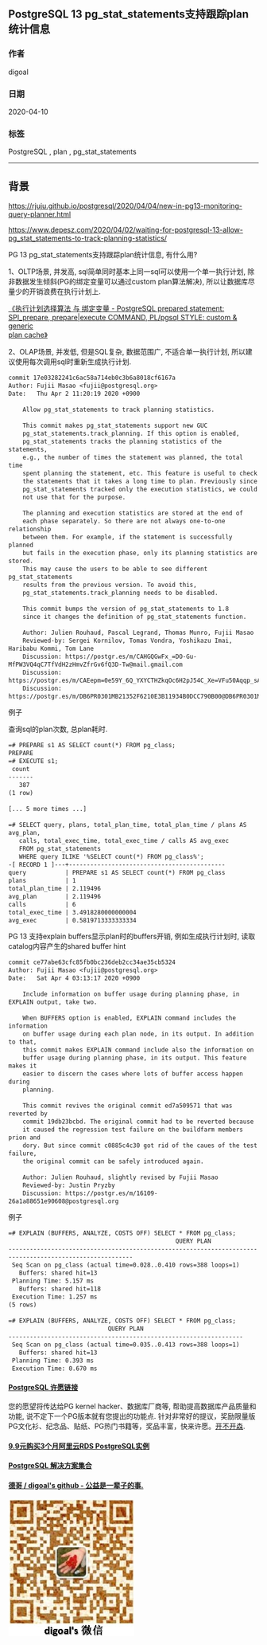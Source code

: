 ## PostgreSQL 13 pg_stat_statements支持跟踪plan统计信息  
    
### 作者    
digoal    
    
### 日期    
2020-04-10    
    
### 标签    
PostgreSQL , plan , pg_stat_statements   
    
----    
    
## 背景    
https://rjuju.github.io/postgresql/2020/04/04/new-in-pg13-monitoring-query-planner.html  
  
https://www.depesz.com/2020/04/02/waiting-for-postgresql-13-allow-pg_stat_statements-to-track-planning-statistics/  
  
PG 13 pg_stat_statements支持跟踪plan统计信息, 有什么用?  
  
1、OLTP场景, 并发高, sql简单同时基本上同一sql可以使用一个单一执行计划, 除非数据发生倾斜(PG的绑定变量可以通过custom plan算法解决), 所以让数据库尽量少的开销浪费在执行计划上.  
  
[《执行计划选择算法 与 绑定变量 - PostgreSQL prepared statement: SPI_prepare, prepare|execute COMMAND, PL/pgsql STYLE: custom & generic   
plan cache》](../201212/20121224_01.md)    
  
2、OLAP场景, 并发低, 但是SQL复杂, 数据范围广, 不适合单一执行计划, 所以建议使用每次调用sql时重新生成执行计划.   
  
```  
commit 17e03282241c6ac58a714eb0c3b6a8018cf6167a  
Author: Fujii Masao <fujii@postgresql.org>  
Date:   Thu Apr 2 11:20:19 2020 +0900  
  
    Allow pg_stat_statements to track planning statistics.  
  
    This commit makes pg_stat_statements support new GUC  
    pg_stat_statements.track_planning. If this option is enabled,  
    pg_stat_statements tracks the planning statistics of the statements,  
    e.g., the number of times the statement was planned, the total time  
    spent planning the statement, etc. This feature is useful to check  
    the statements that it takes a long time to plan. Previously since  
    pg_stat_statements tracked only the execution statistics, we could  
    not use that for the purpose.  
  
    The planning and execution statistics are stored at the end of  
    each phase separately. So there are not always one-to-one relationship  
    between them. For example, if the statement is successfully planned  
    but fails in the execution phase, only its planning statistics are stored.  
    This may cause the users to be able to see different pg_stat_statements  
    results from the previous version. To avoid this,  
    pg_stat_statements.track_planning needs to be disabled.  
  
    This commit bumps the version of pg_stat_statements to 1.8  
    since it changes the definition of pg_stat_statements function.  
  
    Author: Julien Rouhaud, Pascal Legrand, Thomas Munro, Fujii Masao  
    Reviewed-by: Sergei Kornilov, Tomas Vondra, Yoshikazu Imai, Haribabu Kommi, Tom Lane  
    Discussion: https://postgr.es/m/CAHGQGwFx_=DO-Gu-MfPW3VQ4qC7TfVdH2zHmvZfrGv6fQ3D-Tw@mail.gmail.com  
    Discussion: https://postgr.es/m/CAEepm=0e59Y_6Q_YXYCTHZkqOc6H2pJ54C_Xe=VFu50Aqqp_sA@mail.gmail.com  
    Discussion: https://postgr.es/m/DB6PR0301MB21352F6210E3B11934B0DCC790B00@DB6PR0301MB2135.eurprd03.prod.outlook.com  
```   
  
例子  
  
查询sql的plan次数, 总plan耗时.  
  
```  
=# PREPARE s1 AS SELECT count(*) FROM pg_class;  
PREPARE  
=# EXECUTE s1;  
 count  
-------  
   387  
(1 row)  
  
[... 5 more times ...]  
  
=# SELECT query, plans, total_plan_time, total_plan_time / plans AS avg_plan,  
   calls, total_exec_time, total_exec_time / calls AS avg_exec  
   FROM pg_stat_statements  
   WHERE query ILIKE '%SELECT count(*) FROM pg_class%';  
-[ RECORD 1 ]---+--------------------------------------------  
query           | PREPARE s1 AS SELECT count(*) FROM pg_class  
plans           | 1  
total_plan_time | 2.119496  
avg_plan        | 2.119496  
calls           | 6  
total_exec_time | 3.4918280000000004  
avg_exec        | 0.5819713333333334  
```  
  
PG 13 支持explain buffers显示plan时的buffers开销, 例如生成执行计划时, 读取catalog内容产生的shared buffer hint  
  
```  
commit ce77abe63cfc85fb0bc236deb2cc34ae35cb5324  
Author: Fujii Masao <fujii@postgresql.org>  
Date:   Sat Apr 4 03:13:17 2020 +0900  
  
    Include information on buffer usage during planning phase, in EXPLAIN output, take two.  
  
    When BUFFERS option is enabled, EXPLAIN command includes the information  
    on buffer usage during each plan node, in its output. In addition to that,  
    this commit makes EXPLAIN command include also the information on  
    buffer usage during planning phase, in its output. This feature makes it  
    easier to discern the cases where lots of buffer access happen during  
    planning.  
  
    This commit revives the original commit ed7a509571 that was reverted by  
    commit 19db23bcbd. The original commit had to be reverted because  
    it caused the regression test failure on the buildfarm members prion and  
    dory. But since commit c0885c4c30 got rid of the caues of the test failure,  
    the original commit can be safely introduced again.  
  
    Author: Julien Rouhaud, slightly revised by Fujii Masao  
    Reviewed-by: Justin Pryzby  
    Discussion: https://postgr.es/m/16109-26a1a88651e90608@postgresql.org  
```  
  
例子  
  
```  
=# EXPLAIN (BUFFERS, ANALYZE, COSTS OFF) SELECT * FROM pg_class;  
                                               QUERY PLAN  
---------------------------------------------------------------------------------------------------------  
 Seq Scan on pg_class (actual time=0.028..0.410 rows=388 loops=1)  
   Buffers: shared hit=13  
 Planning Time: 5.157 ms  
   Buffers: shared hit=118  
 Execution Time: 1.257 ms  
(5 rows)  
  
=# EXPLAIN (BUFFERS, ANALYZE, COSTS OFF) SELECT * FROM pg_class;  
                            QUERY PLAN  
------------------------------------------------------------------  
 Seq Scan on pg_class (actual time=0.035..0.413 rows=388 loops=1)  
   Buffers: shared hit=13  
 Planning Time: 0.393 ms  
 Execution Time: 0.670 ms  
```  
  
  
  
  
  
  
  
  
  
  
  
  
  
  
  
  
  
  
  
  
  
  
  
  
  
  
  
  
  
  
  
  
  
  
  
  
  
  
  
  
  
  
  
  
  
  
  
  
  
  
  
  
  
  
  
  
  
  
#### [PostgreSQL 许愿链接](https://github.com/digoal/blog/issues/76 "269ac3d1c492e938c0191101c7238216")
您的愿望将传达给PG kernel hacker、数据库厂商等, 帮助提高数据库产品质量和功能, 说不定下一个PG版本就有您提出的功能点. 针对非常好的提议，奖励限量版PG文化衫、纪念品、贴纸、PG热门书籍等，奖品丰富，快来许愿。[开不开森](https://github.com/digoal/blog/issues/76 "269ac3d1c492e938c0191101c7238216").  
  
  
#### [9.9元购买3个月阿里云RDS PostgreSQL实例](https://www.aliyun.com/database/postgresqlactivity "57258f76c37864c6e6d23383d05714ea")
  
  
#### [PostgreSQL 解决方案集合](https://yq.aliyun.com/topic/118 "40cff096e9ed7122c512b35d8561d9c8")
  
  
#### [德哥 / digoal's github - 公益是一辈子的事.](https://github.com/digoal/blog/blob/master/README.md "22709685feb7cab07d30f30387f0a9ae")
  
  
![digoal's wechat](../pic/digoal_weixin.jpg "f7ad92eeba24523fd47a6e1a0e691b59")
  
